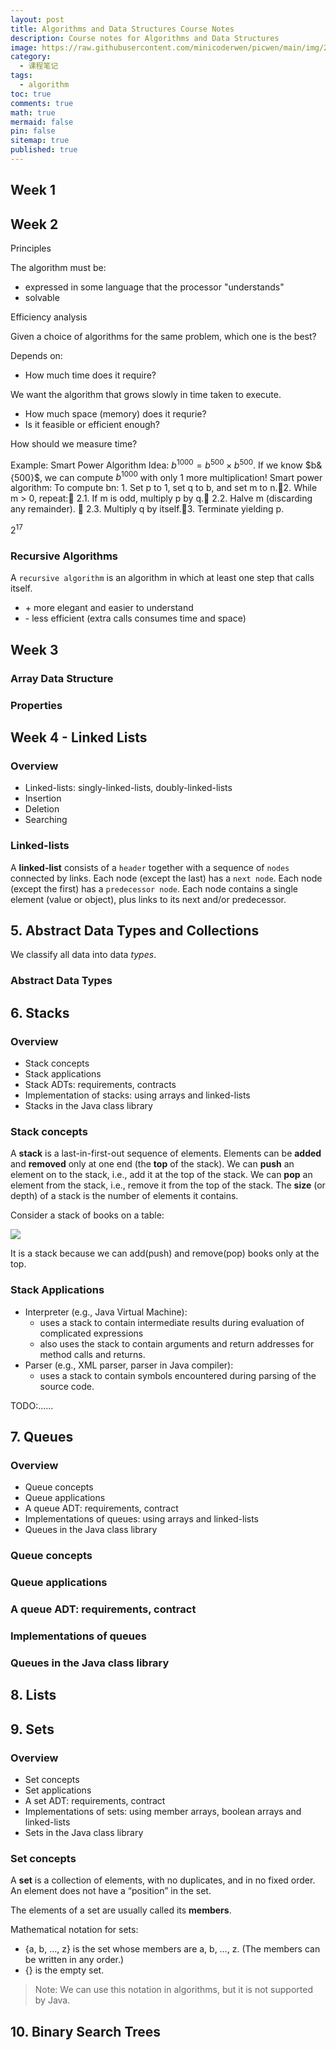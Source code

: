 ```yaml
---
layout: post
title: Algorithms and Data Structures Course Notes
description: Course notes for Algorithms and Data Structures
image: https://raw.githubusercontent.com/minicoderwen/picwen/main/img/202401111658932.jpg
category:
  - 课程笔记
tags:
  - algorithm
toc: true
comments: true
math: true
mermaid: false
pin: false
sitemap: true
published: true
---
```


## Week 1

## Week 2

Principles

The algorithm must be:

- expressed in some language that the processor "understands"
- solvable

Efficiency analysis

Given a choice of algorithms for the same problem, which one is the best?

Depends on:

- How much time does it require?

We want the algorithm that grows slowly in time taken to execute.

- How much space (memory) does it requrie?
- Is it feasible or efficient enough?

How should we measure time?

Example: Smart Power Algorithm
Idea: $b^{1000} = b^{500} \times  b^{500}$. If we know $b&{500}$, we can compute $b^{1000}$ with only 1 more multiplication!
Smart power algorithm:
To compute bn: 1. Set p to 1, set q to b, and set m to n.2. While m > 0, repeat: 2.1. If m is odd, multiply p by q. 2.2. Halve m (discarding any remainder).  2.3. Multiply q by itself.3. Terminate yielding p.

$2^{17}$

### Recursive Algorithms

A `recursive algorithm` is an algorithm in which at least one step that calls itself.

- \+ more elegant and easier to understand
- \- less efficient (extra calls consumes time and space)

## Week 3

### Array Data Structure

### Properties

## Week 4 - Linked Lists

### Overview

- Linked-lists: singly-linked-lists, doubly-linked-lists
- Insertion
- Deletion
- Searching

### Linked-lists

A **linked-list** consists of a `header` together with a sequence of `nodes` connected by links. Each node (except the last) has a `next node`. Each node (except the first) has a `predecessor node`. Each node contains a single element (value or object), plus links to its next and/or predecessor.

## 5. Abstract Data Types and Collections

We classify all data into data _types_.

### Abstract Data Types

## 6. Stacks

### Overview

- Stack concepts
- Stack applications
- Stack ADTs: requirements, contracts
- Implementation of stacks: using arrays and linked-lists
- Stacks in the Java class library

### Stack concepts

A **stack** is a last-in-first-out sequence of elements. Elements can be **added** and **removed** only at one end (the **top** of the stack). We can **push** an element on to the stack, i.e., add it at the top of the stack. We can **pop** an element from the stack, i.e., remove it from the top of the stack. The **size** (or depth) of a stack is the number of elements it contains.

Consider a stack of books on a table:

![](https://raw.githubusercontent.com/minicoderwen/picwen/main/img/202402151338698.png)

It is a stack because we can add(push) and remove(pop) books only at the top.

### Stack Applications

- Interpreter (e.g., Java Virtual Machine):
  - uses a stack to contain intermediate results during evaluation of complicated expressions
  - also uses the stack to contain arguments and return addresses for method calls and returns.
- Parser (e.g., XML parser, parser in Java compiler):
  - uses a stack to contain symbols encountered during parsing of the source code.

TODO:......

## 7. Queues

### Overview

- Queue concepts
- Queue applications
- A queue ADT: requirements, contract
- Implementations of queues: using arrays and linked-lists
- Queues in the Java class library

### Queue concepts

### Queue applications

### A queue ADT: requirements, contract

### Implementations of queues

### Queues in the Java class library

## 8. Lists

## 9. Sets

### Overview

- Set concepts
- Set applications
- A set ADT: requirements, contract
- Implementations of sets: using member arrays, boolean arrays and linked-lists
- Sets in the Java class library

### Set concepts

A **set** is a collection of elements, with no duplicates, and
in no fixed order. An element does not have a “position” in the set.

The elements of a set are usually called its **members**.

Mathematical notation for sets:

- {a, b, …, z} is the set whose members are a, b, …, z. (The members can be written in any order.)
- {} is the empty set.

> Note: We can use this notation in algorithms, but it is not supported by Java.

## 10. Binary Search Trees
